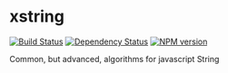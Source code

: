 xstring 
=======
[![Build Status](https://travis-ci.org/thefourtheye/XString.png?branch=master)](https://travis-ci.org/thefourtheye/XString)
[![Dependency Status](https://gemnasium.com/thefourtheye/XString.png)](https://gemnasium.com/thefourtheye/XString)
[![NPM version](https://badge.fury.io/js/xstring.png)](http://badge.fury.io/js/xstring)

Common, but advanced, algorithms for javascript String
